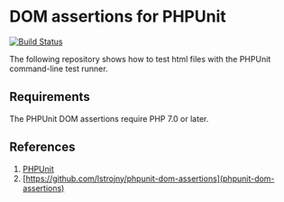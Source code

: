 DOM assertions for PHPUnit
========

[![Build Status](https://travis-ci.org/antonio-pierro/php-test.svg?branch=master)](https://travis-ci.org/antonio-pierro/php-test)

The following repository shows how to test html files with the PHPUnit command-line test runner.

## Requirements

The PHPUnit DOM assertions require PHP 7.0 or later.

## References

1. [PHPUnit](https://phpunit.de/)
2. [https://github.com/lstrojny/phpunit-dom-assertions](phpunit-dom-assertions)


